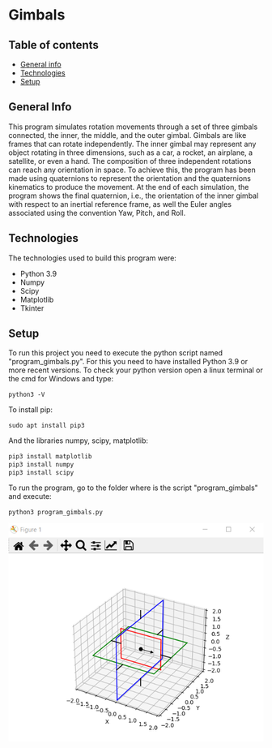 # Gimbals

## Table of contents
* [General info](#general-info)
* [Technologies](#technologies)
* [Setup](#setup)

## General Info
 This program simulates rotation movements through a set of three gimbals connected, the inner, the middle, and the outer gimbal. Gimbals are like frames that can rotate independently. The inner gimbal may represent any object rotating in three dimensions, such as a car, a rocket, an airplane, a satellite, or even a hand. The composition of three independent rotations can reach any orientation in space. To achieve this, the program has been made using quaternions to represent the orientation and the quaternions kinematics to produce the movement. At the end of each simulation, the program shows the final quaternion, i.e., the orientation of the inner gimbal with respect to an inertial reference frame, as well the Euler angles associated using the convention Yaw, Pitch, and Roll. 
 ## Technologies
 The technologies used to build this program were:
 * Python 3.9
 * Numpy
 * Scipy
 * Matplotlib
 * Tkinter
 
 ## Setup
 To run this project you need to execute the python script named "program_gimbals.py". For this you need to have installed Python 3.9 or more recent versions. To check your python version open a linux terminal or the cmd for Windows and type:
 ```
 python3 -V
 ```
 To install pip:
 ```
 sudo apt install pip3
```
 And the libraries numpy, scipy, matplotlib:
 ```
 pip3 install matplotlib
 pip3 install numpy
 pip3 install scipy
 ```
 To run the program, go to the folder where is the script "program_gimbals" and execute:
 ```
 python3 program_gimbals.py
 ```
![Algorithm schema](./images/gimbal.PNG)
